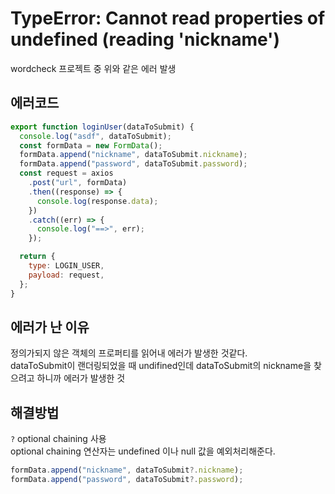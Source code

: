 # TypeError: Cannot read properties of undefined (reading 'nickname')

wordcheck 프로젝트 중 위와 같은 에러 발생

## 에러코드

```js
export function loginUser(dataToSubmit) {
  console.log("asdf", dataToSubmit);
  const formData = new FormData();
  formData.append("nickname", dataToSubmit.nickname);
  formData.append("password", dataToSubmit.password);
  const request = axios
    .post("url", formData)
    .then((response) => {
      console.log(response.data);
    })
    .catch((err) => {
      console.log("==>", err);
    });

  return {
    type: LOGIN_USER,
    payload: request,
  };
}
```

## 에러가 난 이유

정의가되지 않은 객체의 프로퍼티를 읽어내 에러가 발생한 것같다.  
dataToSubmit이 랜더링되었을 때 undifined인데 dataToSubmit의 nickname을 찾으려고 하니까 에러가 발생한 것

## 해결방법

`?` optional chaining 사용  
optional chaining 연산자는 undefined 이나 null 값을 예외처리해준다.

```js
formData.append("nickname", dataToSubmit?.nickname);
formData.append("password", dataToSubmit?.password);
```

